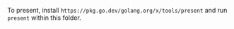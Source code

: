 To present, install `https://pkg.go.dev/golang.org/x/tools/present`
and run `present` within this folder.
